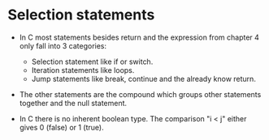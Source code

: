 # Selection statements

- In C most statements besides return and the expression from chapter 4 only fall into 3 categories:
    - Selection statement like if or switch.
    - Iteration statements like loops.
    - Jump statements like break, continue and the already know return.

- The other statements are the compound which groups other statements together and the null statement.

- In C there is no inherent boolean type. The comparison "i < j" either gives 0 (false) or 1 (true).
